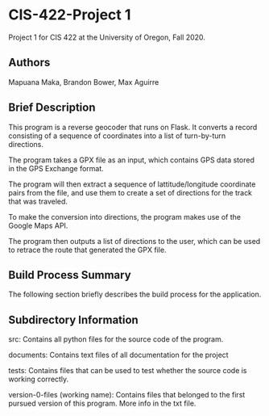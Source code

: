 # CIS-422-Project 1

Project 1 for CIS 422 at the University of Oregon, Fall 2020.

## Authors

Mapuana Maka, Brandon Bower, Max Aguirre

## Brief Description

This program is a reverse geocoder that runs on Flask. It converts a record consisting of a sequence of coordinates into a list of turn-by-turn directions.

The program takes a GPX file as an input, which contains GPS data stored in the GPS Exchange format.

The program will then extract a sequence of lattitude/longitude coordinate pairs from the file, and use them to create a set of directions for the track that was traveled.

To make the conversion into directions, the program makes use of the Google Maps API.

The program then outputs a list of directions to the user, which can be used to retrace the route that generated the GPX file.

## Build Process Summary

The following section briefly describes the build process for the application.

## Subdirectory Information

src: Contains all python files for the source code of the program.

documents: Contains text files of all documentation for the project

tests: Contains files that can be used to test whether the source code is working correctly.

version-0-files (working name): Contains files that belonged to the first pursued version of this program. More info in the txt file.